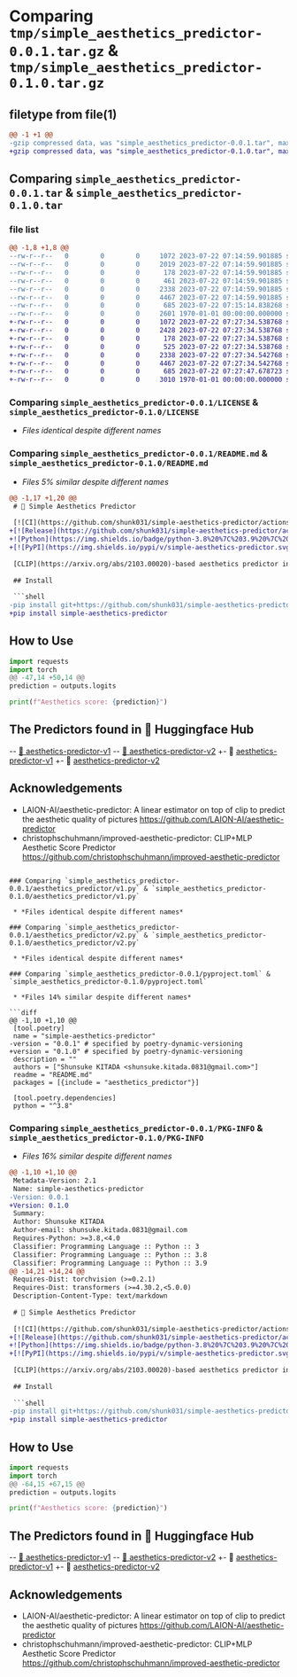 # Comparing `tmp/simple_aesthetics_predictor-0.0.1.tar.gz` & `tmp/simple_aesthetics_predictor-0.1.0.tar.gz`

## filetype from file(1)

```diff
@@ -1 +1 @@
-gzip compressed data, was "simple_aesthetics_predictor-0.0.1.tar", max compression
+gzip compressed data, was "simple_aesthetics_predictor-0.1.0.tar", max compression
```

## Comparing `simple_aesthetics_predictor-0.0.1.tar` & `simple_aesthetics_predictor-0.1.0.tar`

### file list

```diff
@@ -1,8 +1,8 @@
--rw-r--r--   0        0        0     1072 2023-07-22 07:14:59.901885 simple_aesthetics_predictor-0.0.1/LICENSE
--rw-r--r--   0        0        0     2019 2023-07-22 07:14:59.901885 simple_aesthetics_predictor-0.0.1/README.md
--rw-r--r--   0        0        0      178 2023-07-22 07:14:59.901885 simple_aesthetics_predictor-0.0.1/aesthetics_predictor/__init__.py
--rw-r--r--   0        0        0      461 2023-07-22 07:14:59.901885 simple_aesthetics_predictor-0.0.1/aesthetics_predictor/utils.py
--rw-r--r--   0        0        0     2338 2023-07-22 07:14:59.901885 simple_aesthetics_predictor-0.0.1/aesthetics_predictor/v1.py
--rw-r--r--   0        0        0     4467 2023-07-22 07:14:59.901885 simple_aesthetics_predictor-0.0.1/aesthetics_predictor/v2.py
--rw-r--r--   0        0        0      685 2023-07-22 07:15:14.838268 simple_aesthetics_predictor-0.0.1/pyproject.toml
--rw-r--r--   0        0        0     2601 1970-01-01 00:00:00.000000 simple_aesthetics_predictor-0.0.1/PKG-INFO
+-rw-r--r--   0        0        0     1072 2023-07-22 07:27:34.538768 simple_aesthetics_predictor-0.1.0/LICENSE
+-rw-r--r--   0        0        0     2428 2023-07-22 07:27:34.538768 simple_aesthetics_predictor-0.1.0/README.md
+-rw-r--r--   0        0        0      178 2023-07-22 07:27:34.538768 simple_aesthetics_predictor-0.1.0/aesthetics_predictor/__init__.py
+-rw-r--r--   0        0        0      525 2023-07-22 07:27:34.538768 simple_aesthetics_predictor-0.1.0/aesthetics_predictor/utils.py
+-rw-r--r--   0        0        0     2338 2023-07-22 07:27:34.542768 simple_aesthetics_predictor-0.1.0/aesthetics_predictor/v1.py
+-rw-r--r--   0        0        0     4467 2023-07-22 07:27:34.542768 simple_aesthetics_predictor-0.1.0/aesthetics_predictor/v2.py
+-rw-r--r--   0        0        0      685 2023-07-22 07:27:47.678723 simple_aesthetics_predictor-0.1.0/pyproject.toml
+-rw-r--r--   0        0        0     3010 1970-01-01 00:00:00.000000 simple_aesthetics_predictor-0.1.0/PKG-INFO
```

### Comparing `simple_aesthetics_predictor-0.0.1/LICENSE` & `simple_aesthetics_predictor-0.1.0/LICENSE`

 * *Files identical despite different names*

### Comparing `simple_aesthetics_predictor-0.0.1/README.md` & `simple_aesthetics_predictor-0.1.0/README.md`

 * *Files 5% similar despite different names*

```diff
@@ -1,17 +1,20 @@
 # 🤗 Simple Aesthetics Predictor
 
 [![CI](https://github.com/shunk031/simple-aesthetics-predictor/actions/workflows/ci.yaml/badge.svg)](https://github.com/shunk031/simple-aesthetics-predictor/actions/workflows/ci.yaml)
+[![Release](https://github.com/shunk031/simple-aesthetics-predictor/actions/workflows/deploy_and_release.yaml/badge.svg)](https://github.com/shunk031/simple-aesthetics-predictor/actions/workflows/deploy_and_release.yaml)
+![Python](https://img.shields.io/badge/python-3.8%20%7C%203.9%20%7C%203.10-blue?logo=python)
+[![PyPI](https://img.shields.io/pypi/v/simple-aesthetics-predictor.svg)](https://pypi.python.org/pypi/simple-aesthetics-predictor)
 
 [CLIP](https://arxiv.org/abs/2103.00020)-based aesthetics predictor inspired by the interface of [🤗 huggingface transformers](https://huggingface.co/docs/transformers/index). This library provides a simple wrapper that can load the predictor using the `from_pretrained` method.
 
 ## Install
 
 ```shell
-pip install git+https://github.com/shunk031/simple-aesthetics-predictor.git
+pip install simple-aesthetics-predictor
 ```
 
 ## How to Use
 
 ```python
 import requests
 import torch
@@ -47,14 +50,14 @@
 prediction = outputs.logits
 
 print(f"Aesthetics score: {prediction}")
 ```
 
 ## The Predictors found in 🤗 Huggingface Hub
 
-- [🤗 aesthetics-predictor-v1](https://huggingface.co/models?search=aesthetics-predictor-v1)
-- [🤗 aesthetics-predictor-v2](https://huggingface.co/models?search=aesthetics-predictor-v2)
+- 🤗 [aesthetics-predictor-v1](https://huggingface.co/models?search=aesthetics-predictor-v1)
+- 🤗 [aesthetics-predictor-v2](https://huggingface.co/models?search=aesthetics-predictor-v2)
 
 ## Acknowledgements
 
 - LAION-AI/aesthetic-predictor: A linear estimator on top of clip to predict the aesthetic quality of pictures https://github.com/LAION-AI/aesthetic-predictor 
 - christophschuhmann/improved-aesthetic-predictor: CLIP+MLP Aesthetic Score Predictor https://github.com/christophschuhmann/improved-aesthetic-predictor
```

### Comparing `simple_aesthetics_predictor-0.0.1/aesthetics_predictor/v1.py` & `simple_aesthetics_predictor-0.1.0/aesthetics_predictor/v1.py`

 * *Files identical despite different names*

### Comparing `simple_aesthetics_predictor-0.0.1/aesthetics_predictor/v2.py` & `simple_aesthetics_predictor-0.1.0/aesthetics_predictor/v2.py`

 * *Files identical despite different names*

### Comparing `simple_aesthetics_predictor-0.0.1/pyproject.toml` & `simple_aesthetics_predictor-0.1.0/pyproject.toml`

 * *Files 14% similar despite different names*

```diff
@@ -1,10 +1,10 @@
 [tool.poetry]
 name = "simple-aesthetics-predictor"
-version = "0.0.1" # specified by poetry-dynamic-versioning
+version = "0.1.0" # specified by poetry-dynamic-versioning
 description = ""
 authors = ["Shunsuke KITADA <shunsuke.kitada.0831@gmail.com>"]
 readme = "README.md"
 packages = [{include = "aesthetics_predictor"}]
 
 [tool.poetry.dependencies]
 python = "^3.8"
```

### Comparing `simple_aesthetics_predictor-0.0.1/PKG-INFO` & `simple_aesthetics_predictor-0.1.0/PKG-INFO`

 * *Files 16% similar despite different names*

```diff
@@ -1,10 +1,10 @@
 Metadata-Version: 2.1
 Name: simple-aesthetics-predictor
-Version: 0.0.1
+Version: 0.1.0
 Summary: 
 Author: Shunsuke KITADA
 Author-email: shunsuke.kitada.0831@gmail.com
 Requires-Python: >=3.8,<4.0
 Classifier: Programming Language :: Python :: 3
 Classifier: Programming Language :: Python :: 3.8
 Classifier: Programming Language :: Python :: 3.9
@@ -14,21 +14,24 @@
 Requires-Dist: torchvision (>=0.2.1)
 Requires-Dist: transformers (>=4.30.2,<5.0.0)
 Description-Content-Type: text/markdown
 
 # 🤗 Simple Aesthetics Predictor
 
 [![CI](https://github.com/shunk031/simple-aesthetics-predictor/actions/workflows/ci.yaml/badge.svg)](https://github.com/shunk031/simple-aesthetics-predictor/actions/workflows/ci.yaml)
+[![Release](https://github.com/shunk031/simple-aesthetics-predictor/actions/workflows/deploy_and_release.yaml/badge.svg)](https://github.com/shunk031/simple-aesthetics-predictor/actions/workflows/deploy_and_release.yaml)
+![Python](https://img.shields.io/badge/python-3.8%20%7C%203.9%20%7C%203.10-blue?logo=python)
+[![PyPI](https://img.shields.io/pypi/v/simple-aesthetics-predictor.svg)](https://pypi.python.org/pypi/simple-aesthetics-predictor)
 
 [CLIP](https://arxiv.org/abs/2103.00020)-based aesthetics predictor inspired by the interface of [🤗 huggingface transformers](https://huggingface.co/docs/transformers/index). This library provides a simple wrapper that can load the predictor using the `from_pretrained` method.
 
 ## Install
 
 ```shell
-pip install git+https://github.com/shunk031/simple-aesthetics-predictor.git
+pip install simple-aesthetics-predictor
 ```
 
 ## How to Use
 
 ```python
 import requests
 import torch
@@ -64,15 +67,15 @@
 prediction = outputs.logits
 
 print(f"Aesthetics score: {prediction}")
 ```
 
 ## The Predictors found in 🤗 Huggingface Hub
 
-- [🤗 aesthetics-predictor-v1](https://huggingface.co/models?search=aesthetics-predictor-v1)
-- [🤗 aesthetics-predictor-v2](https://huggingface.co/models?search=aesthetics-predictor-v2)
+- 🤗 [aesthetics-predictor-v1](https://huggingface.co/models?search=aesthetics-predictor-v1)
+- 🤗 [aesthetics-predictor-v2](https://huggingface.co/models?search=aesthetics-predictor-v2)
 
 ## Acknowledgements
 
 - LAION-AI/aesthetic-predictor: A linear estimator on top of clip to predict the aesthetic quality of pictures https://github.com/LAION-AI/aesthetic-predictor 
 - christophschuhmann/improved-aesthetic-predictor: CLIP+MLP Aesthetic Score Predictor https://github.com/christophschuhmann/improved-aesthetic-predictor
```

